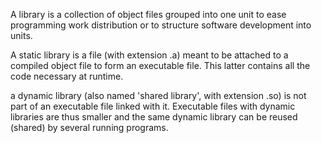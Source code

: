 A library is a collection of object files grouped into one unit to ease programming work distribution or to structure software development into units.

A static library is a file (with extension .a) meant to be attached to a compiled object file to form an executable file. This latter contains all the code necessary at runtime.

a dynamic library (also named 'shared library', with extension .so) is not part of an executable file linked with it. Executable files with dynamic libraries are thus smaller and the same dynamic library can be reused (shared) by several running programs. 

